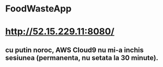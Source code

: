 # FoodWasteApp

# http://52.15.229.11:8080/
## cu putin noroc, AWS Cloud9 nu mi-a inchis sesiunea (permanenta, nu setata la 30 minute).